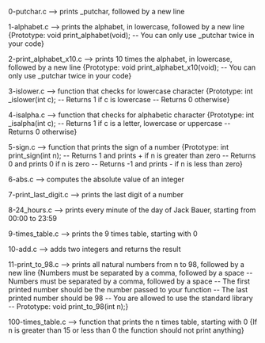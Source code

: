 0-putchar.c --> prints _putchar, followed by a new line


1-alphabet.c --> prints the alphabet, in lowercase, followed by a new line {Prototype: void print_alphabet(void); -- You can only use _putchar twice in your code}


2-print_alphabet_x10.c --> prints 10 times the alphabet, in lowercase, followed by a new line {Prototype: void print_alphabet_x10(void); -- You can only use _putchar twice in your code}


3-islower.c --> function that checks for lowercase character {Prototype: int _islower(int c); -- Returns 1 if c is lowercase -- Returns 0 otherwise}


4-isalpha.c --> function that checks for alphabetic character {Prototype: int _isalpha(int c); -- Returns 1 if c is a letter, lowercase or uppercase -- Returns 0 otherwise}


5-sign.c --> function that prints the sign of a number {Prototype: int print_sign(int n); -- Returns 1 and prints + if n is greater than zero -- Returns 0 and prints 0 if n is zero -- Returns -1 and prints - if n is less than zero}




6-abs.c --> computes the absolute value of an integer


7-print_last_digit.c --> prints the last digit of a number


8-24_hours.c --> prints every minute of the day of Jack Bauer, starting from 00:00 to 23:59


9-times_table.c --> prints the 9 times table, starting with 0


10-add.c --> adds two integers and returns the result



11-print_to_98.c --> prints all natural numbers from n to 98, followed by a new line {Numbers must be separated by a comma, followed by a space -- Numbers must be separated by a comma, followed by a space -- The first printed number should be the number passed to your function -- The last printed number should be 98 -- You are allowed to use the standard library -- Prototype: void print_to_98(int n);}


100-times_table.c --> function that prints the n times table, starting with 0 {If n is greater than 15 or less than 0 the function should not print anything}


